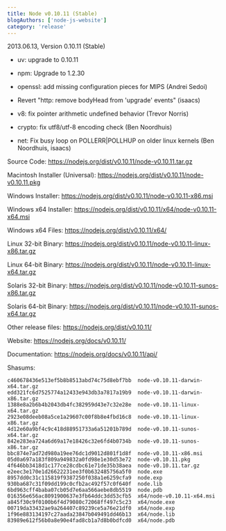```yaml
---
title: Node v0.10.11 (Stable)
blogAuthors: ['node-js-website']
category: 'release'
---
```


2013.06.13, Version 0.10.11 (Stable)

* uv: upgrade to 0.10.11

* npm: Upgrade to 1.2.30

* openssl: add missing configuration pieces for MIPS (Andrei Sedoi)

* Revert "http: remove bodyHead from 'upgrade' events" (isaacs)

* v8: fix pointer arithmetic undefined behavior (Trevor Norris)

* crypto: fix utf8/utf-8 encoding check (Ben Noordhuis)

* net: Fix busy loop on POLLERR|POLLHUP on older linux kernels (Ben Noordhuis, isaacs)

Source Code: https://nodejs.org/dist/v0.10.11/node-v0.10.11.tar.gz

Macintosh Installer (Universal): https://nodejs.org/dist/v0.10.11/node-v0.10.11.pkg

Windows Installer: https://nodejs.org/dist/v0.10.11/node-v0.10.11-x86.msi

Windows x64 Installer: https://nodejs.org/dist/v0.10.11/x64/node-v0.10.11-x64.msi

Windows x64 Files: https://nodejs.org/dist/v0.10.11/x64/

Linux 32-bit Binary: https://nodejs.org/dist/v0.10.11/node-v0.10.11-linux-x86.tar.gz

Linux 64-bit Binary: https://nodejs.org/dist/v0.10.11/node-v0.10.11-linux-x64.tar.gz

Solaris 32-bit Binary: https://nodejs.org/dist/v0.10.11/node-v0.10.11-sunos-x86.tar.gz

Solaris 64-bit Binary: https://nodejs.org/dist/v0.10.11/node-v0.10.11-sunos-x64.tar.gz

Other release files: https://nodejs.org/dist/v0.10.11/

Website: https://nodejs.org/docs/v0.10.11/

Documentation: https://nodejs.org/docs/v0.10.11/api/

Shasums:

```
c460678436e513ef5b8b8513abd74c75d8ebf7bb  node-v0.10.11-darwin-x64.tar.gz
edd321fc6d7525774a12433e943db3a7817a19b9  node-v0.10.11-darwin-x86.tar.gz
1388e8a2b6b4b2043db4fc382959d43e7c32e28e  node-v0.10.11-linux-x64.tar.gz
2923e08deeb08a5ce1a29607c00f8b8e4fbd16c8  node-v0.10.11-linux-x86.tar.gz
4d12e60a9bf4c9c418d88951733a6a51201b789d  node-v0.10.11-sunos-x64.tar.gz
842e283ea724a6d69a17e18426c32e6fd4b0734b  node-v0.10.11-sunos-x86.tar.gz
bbc874e7ad72d980a19ee76dc1d9012d801f1d8f  node-v0.10.11-x86.msi
05d0a697a183f809a949832a0fd98e1e30d53e72  node-v0.10.11.pkg
4f646bb3418d1c177ce28cdbc61e71de35b38aea  node-v0.10.11.tar.gz
e2eec3e170e1d26622231ee3f0b632485756a5f0  node.exe
8957dd0c31c115819f9387250f038a1e6259cfa9  node.exp
930ba687c31f09dd199c0cfb2ac492f57c0f640f  node.lib
6bd963cff4baba07cb05d7e6aa566aebe8db5519  node.pdb
016356e656ac8091900637e3fb64ddc3dd53cfb5  x64/node-v0.10.11-x64.msi
a845f30c9f0100b6f4d79080c72068ff497c5c23  x64/node.exe
00719da33432ae9a264407c89239ce5a76e21df0  x64/node.exp
1f96e883134197c27aada23847b049491dd46b13  x64/node.lib
83989e612f56b0a8e90e4fad8cb1a7d8b0bdfcd0  x64/node.pdb
```
